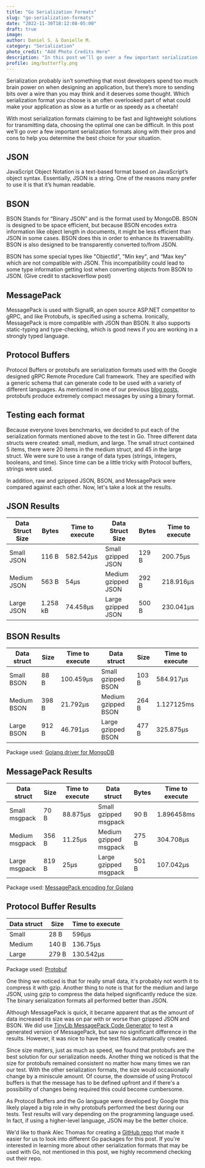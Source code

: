 ```yaml
---
title: "Go Serialization Formats"
slug: "go-serialization-formats"
date: "2022-11-30T18:12:08-05:00"
draft: true
image: 
author: Daniel S. & Danielle M.
category: "Serialization"
photo_credit: "Add Photo Credits Here"
description: "In this post we’ll go over a few important serialization formats along with their pros and cons to help you determine the best choice for your situation."
profile: img/butterfly.png
---
```


Serialization probably isn’t something that most developers spend too much brain power on when designing an application, but there’s more to sending bits over a wire than you may think and it deserves some thought. Which serialization format you choose is an often overlooked part of what could make your application as slow as  a turtle or as speedy as a cheetah!

<!--more-->

With most serialization formats claiming to be fast and lightweight solutions for transmitting data, choosing the optimal one can be difficult. In this post we’ll go over a few important serialization formats along with their pros and cons to help you determine the best choice for your situation.

## JSON

JavaScript Object Notation is a text-based format based on JavaScript’s object syntax. Essentially, JSON is a string. One of the reasons many prefer to use it is that it’s human readable.

## BSON

BSON Stands for “Binary JSON” and is the format used by MongoDB. BSON is designed to be space efficient, but because BSON encodes extra information like object length in documents, it might be less efficient than JSON in some cases. BSON does this in order to enhance its traversability. BSON is also designed to be transparently converted to/from JSON.

BSON has some special types like "ObjectId", "Min key", and “Max key" which are not compatible with JSON. This incompatibility could lead to some type information getting lost when converting objects from BSON to JSON. (Give credit to stackoverflow post) 

## MessagePack

MessagePack is used with SignalR, an open source ASP.NET competitor to gRPC, and like Protobufs, is specified using a schema. Ironically, MessagePack is more compatible with JSON than BSON. It also supports static-typing and type-checking, which is good news if you are working in a strongly typed language.

## Protocol Buffers

Protocol Buffers or protobufs are serialization formats used with the Google designed gRPC Remote Procedure Call framework. They are specified with a generic schema that can generate code to be used with a variety of different languages. As mentioned in one of our previous [blog posts](https://rotational.io/blog/what-are-protocol-buffers/), protobufs produce extremely compact messages by using a binary format. 

## Testing each format

Because everyone loves benchmarks, we decided to put each of the serialization formats mentioned above to the test in Go. Three different data structs were created: small, medium, and large. The small struct contained 5 items, there were 20 items in the medium struct, and 45 in the large struct. We were sure to use a range of data types (strings, integers, booleans, and time). Since time can be a little tricky with Protocol buffers, strings were used.

In addition, raw and gzipped JSON, BSON, and MessagePack were compared against each other. Now, let's take a look at the results.

## JSON Results

| Data Struct Size   |  Bytes |  Time to execute | Data Struct Size   |  Bytes | Time to execute |
|---|---|---|---|---|---|
| Small JSON  | 116 B | 582.542µs | Small gzipped JSON | 129 B | 200.75µs |
| Medium JSON  | 563 B | 54µs | Medium gzipped JSON | 292 B | 218.916µs |
| Large JSON  | 1.258 kB | 74.458µs | Large gzipped JSON | 500 B | 230.041µs |

## BSON Results

| Data struct |  Size |  Time to execute | Data struct |  Size |  Time to execute |
|---|---|---|---|---|---|
| Small BSON  | 88 B  | 100.459µs | Small gzipped BSON  | 103 B | 584.917µs |
| Medium BSON  | 398 B | 21.792µs | Medium gzipped BSON | 264 B | 1.127125ms |
| Large BSON  | 912 B | 46.791µs | Large gzipped BSON | 477 B | 325.875µs |

Package used: [Golang driver for MongoDB](https://github.com/mongodb/mongo-go-driver)

## MessagePack Results

| Data struct |  Size |  Time to execute | Data struct |  Bytes |  Time to execute|
|---|---|---|---|---|---|
| Small msgpack | 70 B | 88.875µs | Small gzipped msgpack | 90 B | 1.896458ms |
| Medium msgpack | 356 B | 11.25µs | Medium gzipped msgpack | 275 B | 304.708µs |
| Large msgpack | 819 B | 25µs | Large gzipped msgpack | 501 B | 107.042µs |

Package used: [MessagePack encoding for Golang](github.com/vmihailenco/msgpack/v5)

## Protocol Buffer Results

|Data struct |  Size |  Time to execute |
|---|---|---|
| Small | 28 B | 596µs |
| Medium | 140 B | 136.75µs |
| Large | 279 B | 130.542µs |

Package used: [Protobuf](https://github.com/protocolbuffers/protobuf)

One thing we noticed is that for really small data, it's probably not worth it to compress it with gzip. Another thing to note is that for the medium and large JSON, using gzip to compress the data helped significantly reduce the size. The binary serialization formats all performed better than JSON. 

Although MessagePack is quick, it became apparent that as the amount of data increased its size was on par with or worse than gzipped JSON and BSON. We did use [TinyLib MessagePack Code Generator](https://github.com/tinylib/msgp) to test a generated version of MessagePack, but saw no significant difference in the results. However, it was nice to have the test files automatically created. 

Since size matters, just as much as speed, we found that protobufs are the best solution for our serialization needs. Another thing we noticed is that the size for protobufs remained consistent no matter how many times we ran our test. With the other serialization formats, the size would occasionally change by a miniscule amount. Of course, the downside of using Protocol buffers is that the message has to be defined upfront and if there's a possibility of changes being required this could become cumbersome.

As Protocol Buffers and the Go language were developed by Google this likely played a big role in why protobufs performed the best during our tests. Test results will vary depending on the programming language used. In fact, if using a higher-level language, JSON may be the better choice. 

We'd like to thank Alec Thomas for creating a [GitHub repo](https://github.com/alecthomas/go_serialization_benchmarks) that made it easier for us to look into different Go packages for this post. If you're interested in learning more about other serialization formats that may be used with Go, not mentioned in this post, we highly recommend checking out their repo.